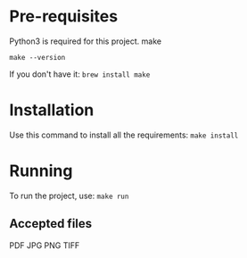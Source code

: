 # Pre-requisites
Python3 is required for this project. 
make

`make --version` 

If you don't have it:
`brew install make`


# Installation
Use this command to install all the requirements:
`make install`

# Running
To run the project, use:
`make run`


## Accepted files
PDF
JPG
PNG
TIFF
